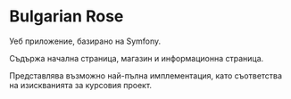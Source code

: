 # Bulgarian Rose

Уеб приложение, базирано на Symfony.

Съдържа начална страница, магазин и информационна страница.

Представлява възможно най-пълна имплементация, като съответства на изискванията за курсовия проект.
